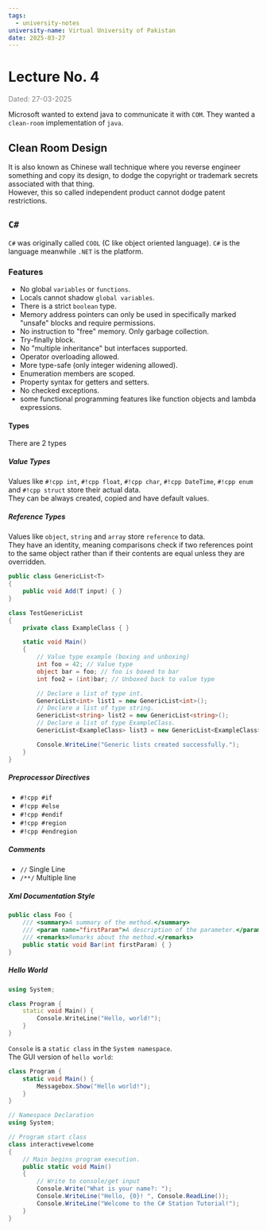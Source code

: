 ```yaml
---
tags:
  - university-notes
university-name: Virtual University of Pakistan
date: 2025-03-27
---
```


# Lecture No. 4

<span style="color: gray;">Dated: 27-03-2025</span>

Microsoft wanted to extend java to communicate it with `COM`. They wanted a `clean-room` implementation of `java`.

## Clean Room Design

It is also known as Chinese wall technique where you reverse engineer something and copy its design, to dodge the copyright or trademark secrets associated with that thing.  
However, this so called independent product cannot dodge patent restrictions.

## `C#`

`C#` was originally called `COOL` (C like object oriented language). `C#` is the language meanwhile `.NET` is the platform.

### Features

- No global `variables` or `functions`.  
- Locals cannot shadow `global variables`.  
- There is a strict `boolean` type.  
- Memory address pointers can only be used in specifically marked "unsafe" blocks and require permissions.
- No instruction to "free" memory. Only garbage collection.  
- Try-finally block.  
- No "multiple inheritance" but interfaces supported.  
- Operator overloading allowed.  
- More type-safe (only integer widening allowed).  
- Enumeration members are scoped.  
- Property syntax for getters and setters.  
- No checked exceptions.  
- some functional programming features like function objects and lambda expressions.

#### Types

There are 2 types

##### Value Types

Values like `#!cpp int`, `#!cpp float`, `#!cpp char`, `#!cpp DateTime`, `#!cpp enum` and `#!cpp struct` store their actual data.  
They can be always created, copied and have default values.

##### Reference Types

Values like `object`, `string` and `array` store `reference` to data.  
They have an identity, meaning comparisons check if two references point to the same object rather than if their contents are equal unless they are overridden.

```cs
public class GenericList<T>
{
    public void Add(T input) { }
}

class TestGenericList
{
    private class ExampleClass { }

    static void Main()
    {
        // Value type example (boxing and unboxing)
        int foo = 42; // Value type
        object bar = foo; // foo is boxed to bar
        int foo2 = (int)bar; // Unboxed back to value type

        // Declare a list of type int.
        GenericList<int> list1 = new GenericList<int>();
        // Declare a list of type string.
        GenericList<string> list2 = new GenericList<string>();
        // Declare a list of type ExampleClass.
        GenericList<ExampleClass> list3 = new GenericList<ExampleClass>();

        Console.WriteLine("Generic lists created successfully.");
    }
}
```

##### Preprocessor Directives

- `#!cpp #if`
- `#!cpp #else`
- `#!cpp #endif`
- `#!cpp #region`
- `#!cpp #endregion`

##### Comments

- `//` Single Line
- `/**/` Multiple line

##### Xml Documentation Style

```cs
public class Foo {
    /// <summary>A summary of the method.</summary>
    /// <param name="firstParam">A description of the parameter.</param>
    /// <remarks>Remarks about the method.</remarks>
    public static void Bar(int firstParam) { }
}
```

##### Hello World

```cpp
using System;

class Program {
    static void Main() {
        Console.WriteLine("Hello, world!");
    }
}
```

`Console` is a `static class` in the `System namespace`.  
The GUI version of `hello world`:

```cs
class Program {
	static void Main() {
		Messagebox.Show("Hello world!");
	}
}
```

```cs
// Namespace Declaration
using System;

// Program start class
class interactivewelcome
{
    // Main begins program execution.
    public static void Main()
    {
        // Write to console/get input
        Console.Write("What is your name?: ");
        Console.WriteLine("Hello, {0}! ", Console.ReadLine());
        Console.WriteLine("Welcome to the C# Station Tutorial!");
    }
}
```

